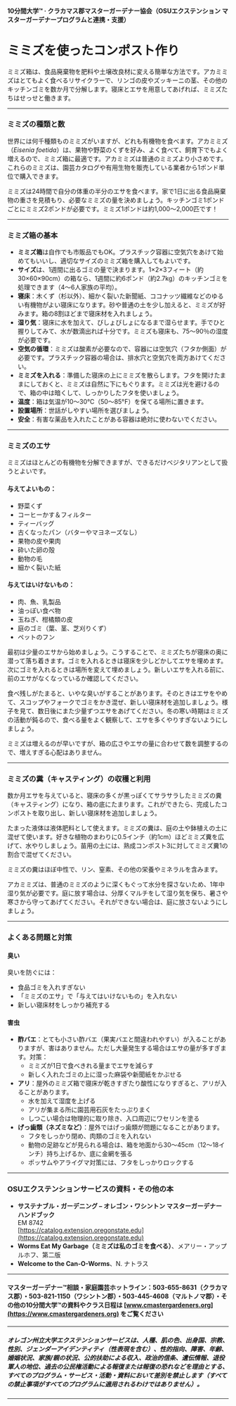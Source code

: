#### 10分間大学™ · クラカマス郡マスターガーデナー協会（OSUエクステンション マスターガーデナープログラムと連携・支援）

# ミミズを使ったコンポスト作り

ミミズ箱は、食品廃棄物を肥料や土壌改良材に変える簡単な方法です。アカミミズはとてもよく食べるリサイクラーで、リンゴの皮やズッキーニの茎、その他のキッチンゴミを数か月で分解します。寝床とエサを用意してあげれば、ミミズたちはせっせと働きます。

---

### ミミズの種類と数

世界には何千種類ものミミズがいますが、どれも有機物を食べます。アカミミズ（*Eisenia foetida*）は、果物や野菜のくずを好み、よく食べて、飼育下でもよく増えるので、ミミズ箱に最適です。アカミミズは普通のミミズより小さめです。これらのミミズは、園芸カタログや有用生物を販売している業者から1ポンド単位で購入できます。

ミミズは24時間で自分の体重の半分のエサを食べます。家で1日に出る食品廃棄物の重さを見積もり、必要なミミズの量を決めましょう。キッチンゴミ1ポンドごとにミミズ2ポンドが必要です。ミミズ1ポンドは約1,000〜2,000匹です！

---

### ミミズ箱の基本

- **ミミズ箱**は自作でも市販品でもOK。プラスチック容器に空気穴をあけて始めてもいいし、適切なサイズのミミズ箱を購入してもよいです。
- **サイズ**は、1週間に出るゴミの量で決まります。1×2×3フィート（約30×60×90cm）の箱なら、1週間に約6ポンド（約2.7kg）のキッチンゴミを処理できます（4～6人家族の平均）。
- **寝床**：木くず（杉以外）、細かく裂いた新聞紙、ココナッツ繊維などのゆるい有機物がよい寝床になります。砂や普通の土を少し加えると、ミミズが好みます。箱の8割ほどまで寝床材を入れましょう。
- **湿り気**：寝床に水を加えて、びしょびしょになるまで湿らせます。手でひと握りしてみて、水が数滴出れば十分です。ミミズも寝床も、75～90％の湿度が必要です。
- **空気の循環**：ミミズは酸素が必要なので、容器には空気穴（フタか側面）が必要です。プラスチック容器の場合は、排水穴と空気穴を両方あけてください。
- **ミミズを入れる**：準備した寝床の上にミミズを散らします。フタを開けたままにしておくと、ミミズは自然に下にもぐります。ミミズは光を避けるので、箱の中は暗くして、しっかりしたフタを使いましょう。
- **温度**：箱は気温が10～30℃（50～85°F）を保てる場所に置きます。
- **設置場所**：世話がしやすい場所を選びましょう。
- **安全**：有害な薬品を入れたことがある容器は絶対に使わないでください。

---

### ミミズのエサ

ミミズはほとんどの有機物を分解できますが、できるだけベジタリアンとして扱うとよいです。

#### 与えてよいもの：

- 野菜くず
- コーヒーかす＆フィルター
- ティーバッグ
- 古くなったパン（バターやマヨネーズなし）
- 果物の皮や果肉
- 砕いた卵の殻
- 動物の毛
- 細かく裂いた紙

#### 与えてはいけないもの：

- 肉、魚、乳製品
- 油っぽい食べ物
- 玉ねぎ、柑橘類の皮
- 庭のゴミ（葉、茎、芝刈りくず）
- ペットのフン

最初は少量のエサから始めましょう。こうすることで、ミミズたちが寝床の奥に潜って落ち着きます。ゴミを入れるときは寝床を少しどかしてエサを埋めます。次にゴミを入れるときは場所を変えて埋めましょう。新しいエサを入れる前に、前のエサがなくなっているか確認してください。

食べ残しがたまると、いやな臭いがすることがあります。そのときはエサをやめて、スコップやフォークでゴミをかき混ぜ、新しい寝床材を追加しましょう。様子を見て、数日後にまた少量ずつエサをあげてください。冬の寒い時期はミミズの活動が鈍るので、食べる量をよく観察して、エサを多くやりすぎないようにしましょう。

ミミズは増えるのが早いですが、箱の広さやエサの量に合わせて数を調整するので、増えすぎる心配はありません。

---

### ミミズの糞（キャスティング）の収穫と利用

数か月エサを与えていると、寝床の多くが黒っぽくてサラサラしたミミズの糞（キャスティング）になり、箱の底にたまります。これができたら、完成したコンポストを取り出し、新しい寝床材を追加しましょう。

たまった液体は液体肥料として使えます。ミミズの糞は、庭の土や鉢植えの土に混ぜて使います。好きな植物のまわりに0.5インチ（約1cm）ほどミミズ糞を広げて、水やりしましょう。苗用の土には、熟成コンポスト3に対してミミズ糞1の割合で混ぜてください。

ミミズの糞はほぼ中性で、リン、窒素、その他の栄養やミネラルを含みます。

アカミミズは、普通のミミズのように深くもぐって水分を探さないため、1年中湿り気が必要です。庭に放す場合は、分厚くマルチをして湿り気を保ち、暑さや寒さから守ってあげてください。それができない場合は、庭に放さないようにしましょう。

---

### よくある問題と対策

#### 臭い

臭いを防ぐには：

- 食品ゴミを入れすぎない
- 「ミミズのエサ」で「与えてはいけないもの」を入れない
- 新しい寝床材をしっかり補充する

#### 害虫

- **酢バエ**：とても小さい酢バエ（果実バエと間違われやすい）が入ることがありますが、害はありません。ただし大量発生する場合はエサの量が多すぎます。対策：
  - ミミズが1日で食べきれる量までエサを減らす
  - 新しく入れたゴミの上に湿った麻袋や新聞紙をかぶせる
- **アリ**：屋外のミミズ箱で寝床が乾きすぎたり酸性になりすぎると、アリが入ることがあります。
  - 水を加えて湿度を上げる
  - アリが集まる所に園芸用石灰をたっぷりまく
  - しつこい場合は物理的に取り除き、入口周辺にワセリンを塗る
- **げっ歯類（ネズミなど）**：屋外ではげっ歯類が問題になることがあります。
  - フタをしっかり閉め、肉類のゴミを入れない
  - 動物の足跡などが見られる場合は、箱を地面から30～45cm（12～18インチ）持ち上げるか、底に金網を張る
  - ポッサムやアライグマ対策には、フタをしっかりロックする

---

### OSUエクステンションサービスの資料・その他の本

- **サステナブル・ガーデニング – オレゴン・ワシントン マスターガーデナー ハンドブック**  
  EM 8742  
  [https://catalog.extension.oregonstate.edu](https://catalog.extension.oregonstate.edu)
- **Worms Eat My Garbage（ミミズは私のゴミを食べる）**、メアリー・アップルホフ、第二版
- **Welcome to the Can-O-Worms**、N. ナトラス

---

#### マスターガーデナー™相談・家庭園芸ホットライン：503-655-8631（クラカマス郡）・503-821-1150（ワシントン郡）・503-445-4608（マルトノマ郡）・その他の10分間大学™の資料やクラス日程は [www.cmastergardeners.org](https://www.cmastergardeners.org) をご覧ください

---

##### オレゴン州立大学エクステンションサービスは、人種、肌の色、出身国、宗教、性別、ジェンダーアイデンティティ（性表現を含む）、性的指向、障害、年齢、婚姻状況、家族/親の状況、公的扶助による収入、政治的信条、遺伝情報、退役軍人の地位、過去の公民権活動による報復または報復の恐れなどを理由とする、すべてのプログラム・サービス・活動・資料において差別を禁止します（すべての禁止事項がすべてのプログラムに適用されるわけではありません）。
---